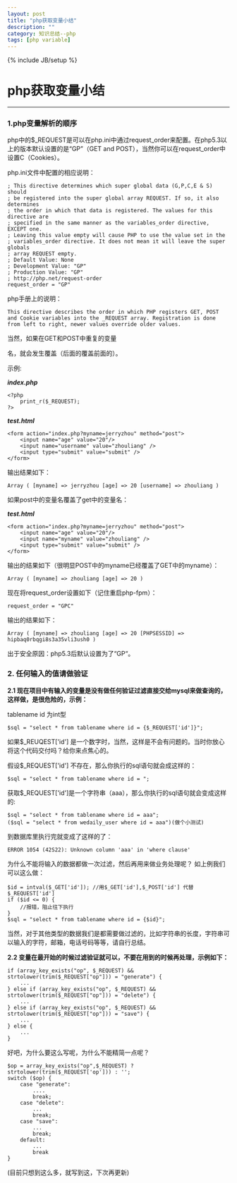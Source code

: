 ```yaml
---
layout: post  
title: "php获取变量小结"
description: ""
category: 知识总结--php
tags: [php variable] 
---
```

{% include JB/setup %}
# php获取变量小结
---

### 1.php变量解析的顺序

php中的$_REQUEST是可以在php.ini中通过request_order来配置。在php5.3以上的版本默认设置的是“GP”（GET and POST），当然你可以在request_order中设置C（Cookies）。

php.ini文件中配置的相应说明：

	; This directive determines which super global data (G,P,C,E & S) should
	; be registered into the super global array REQUEST. If so, it also determines
	; the order in which that data is registered. The values for this directive are
	; specified in the same manner as the variables_order directive, EXCEPT one.
	; Leaving this value empty will cause PHP to use the value set in the
	; variables_order directive. It does not mean it will leave the super globals
	; array REQUEST empty.
	; Default Value: None
	; Development Value: "GP"
	; Production Value: "GP"
	; http://php.net/request-order
	request_order = "GP"

php手册上的说明：

	This directive describes the order in which PHP registers GET, POST and Cookie variables into the _REQUEST array. Registration is done from left to right, newer values override older values.
	
当然，如果在GET和POST中重复的变量


名，就会发生覆盖（后面的覆盖前面的）。

示例:

***index.php***
	
	<?php
		print_r($_REQUEST);
	?>
	
***test.html***

	<form action="index.php?myname=jerryzhou" method="post">
    	<input name="age" value="20"/>
    	<input name="username" value="zhouliang" />
    	<input type="submit" value="submit" />
	</form>

输出结果如下：

	Array ( [myname] => jerryzhou [age] => 20 [username] => zhouliang )
	
如果post中的变量名覆盖了get中的变量名：

***test.html***

	<form action="index.php?myname=jerryzhou" method="post">
    	<input name="age" value="20"/>
    	<input name="myname" value="zhouliang" />
    	<input type="submit" value="submit" />
	</form>
	
输出的结果如下（很明显POST中的myname已经覆盖了GET中的myname）：

	Array ( [myname] => zhouliang [age] => 20 )
	

现在将request_order设置如下（记住重启php-fpm）：

	request_order = "GPC"
	
输出的结果如下：

	Array ( [myname] => zhouliang [age] => 20 [PHPSESSID] => hipbaq0rbqgi8s3a35vli3ush0 )
	
出于安全原因：php5.3后默认设置为了“GP“。


### 2. 任何输入的值请做验证

**2.1 现在项目中有输入的变量是没有做任何验证过滤直接交给mysql来做查询的，这样做，是很危险的，示例：**

tablename id 为int型
	
	$sql = "select * from tablename where id = {$_REQUEST['id']}";
	
如果$_REUQEST['id'] 是一个数字时，当然，这样是不会有问题的。当时你放心将这个代码交付吗？给你来点焦心的。

假设$_REQUEST['id'] 不存在，那么你执行的sql语句就会成这样的：
	
	$sql = "select * from tablename where id = ";
	
获取$_REQUEST['id']是一个字符串（aaa），那么你执行的sql语句就会变成这样的:

	$sql = "select * from tablename where id = aaa";
	($sql = "select * from wedaily_user where id = aaa")(做个小测试)
	
到数据库里执行完就变成了这样的了：

	ERROR 1054 (42S22): Unknown column 'aaa' in 'where clause'
	
为什么不能将输入的数据都做一次过滤，然后再用来做业务处理呢？
如上例我们可以这么做：

	$id = intval($_GET['id']); //用$_GET['id'],$_POST['id'] 代替$_REQUEST['id']
	if ($id <= 0) {
		//报错，阻止往下执行
	}
	$sql = "select * from tablename where id = {$id}";

当然，对于其他类型的数据我们是都需要做过滤的，比如字符串的长度，字符串可以输入的字符，邮箱，电话号码等等，请自行总结。

**2.2 变量在最开始的时候过滤验证就可以，不要在用到的时候再处理，示例如下：**

	if (array_key_exists("op", $_REQUEST) && strtolower(trim($_REQUEST["op"])) = "generate") {
		...
	} else if (array_key_exists("op", $_REQUEST) && strtolower(trim($_REQUEST["op"])) = "delete") {
		...
	} else if (array_key_exists("op", $_REQUEST) && strtolower(trim($_REQUEST["op"])) = "save") {
		...
	} else {
		...
	}
	
好吧，为什么要这么写呢，为什么不能精简一点呢？

	$op = array_key_exists("op",$_REQUEST) ? strtolower(trim($_REQUEST['op'])) : '';
	switch ($op) {
		case "generate":
			....
			break;
		case "delete":
			...
			break;
		case "save":
			...
			break;
		default:
			...
			break
	}

(目前只想到这么多，就写到这，下次再更新)
	
		
	



	

	
